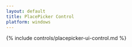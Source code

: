 ```yaml
---
layout: default
title: PlacePicker Control
platform: windows
---
```


{% include controls/placepicker-ui-control.md %}